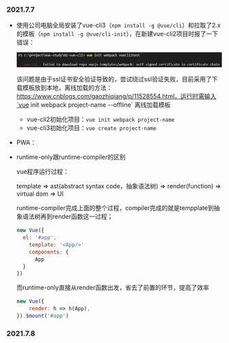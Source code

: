 ### 2021.7.7

* 使用公司电脑全局安装了vue-cli3（`npm install -g @vue/cli`）和拉取了2.x的模板（`npm install -g @vue/cli-init`），在新建vue-cli2项目时报了一下错误：

  ![Snipaste_2021-07-07_15-46-21](.\img\前端学习日志\Snipaste_2021-07-07_15-46-21.png)

  该问题是由于ssl证书安全验证导致的，尝试绕过ssl验证失败，目前采用了下载模板放到本地，离线加载的方法：https://www.cnblogs.com/gaozhiqiang/p/11528554.html，运行时需输入`vue init webpack project-name --offline` 离线加载模板

  * vue-cli2初始化项目：`vue init webpack project-name`
  * vue-cli3初始化项目：`vue create project-name` 

* PWA：

  

* runtime-only跟runtime-compiler的区别

  vue程序运行过程：

  template => ast(abstract syntax code，抽象语法树) => render(function) => virtual dom => UI

  runtime-compiler完成上面的整个过程，compiler完成的就是tempplate到抽象语法树再到render函数这一过程；

  ```js
  new Vue({
  	el: '#app',
      template: '<App/>'
      components: {
      	App
  	}
  })
  ```

  而runtime-only直接从render函数出发，省去了前置的环节，提高了效率

  ```js
  new Vue({
      render: h => h(App),
  }).$mount('#app')
  ```

### 2021.7.8

